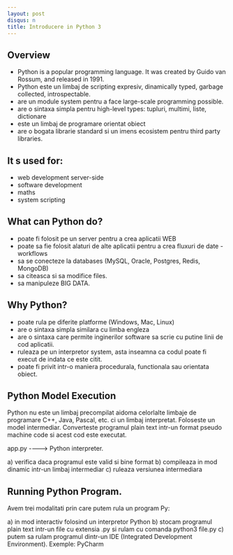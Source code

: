 ```yaml
---
layout: post
disqus: n
title: Introducere in Python 3
---
```


## Overview

- Python is a popular programming language. It was created by Guido van Rossum, and released in 1991.
- Python este un limbaj de scripting expresiv, dinamically typed, garbage collected, introspectable.
- are un module system pentru a face large-scale programming possible.
- are o sintaxa simpla pentru high-level types: tupluri, multimi, liste, dictionare
- este un limbaj de programare orientat obiect
- are o bogata librarie standard si un imens ecosistem pentru third party libraries.

## It s used for:
- web development server-side
- software development
- maths
- system scripting

## What can Python do?

- poate fi folosit pe un server pentru a crea aplicatii WEB
- poate sa fie folosit alaturi de alte aplicatii pentru a crea fluxuri de date - workflows
- sa se conecteze la databases (MySQL, Oracle, Postgres, Redis, MongoDB)
- sa citeasca si sa modifice files.
- sa manipuleze BIG DATA.

## Why Python?
- poate rula pe diferite platforme (Windows, Mac, Linux)
- are o sintaxa simpla similara cu limba engleza
- are o sintaxa care permite inginerilor software sa scrie cu putine linii de cod aplicatii.
- ruleaza pe un interpretor system, asta inseamna ca codul poate fi execut de indata ce este citit.
- poate fi privit intr-o maniera procedurala, functionala sau orientata obiect.

## Python Model Execution

Python nu este un limbaj precompilat aidoma celorlalte limbaje de programare C++, Java, Pascal, etc. ci un limbaj interpretat. Foloseste un model intermediar. Converteste programul plain text intr-un format pseudo machine code si acest cod este executat.

app.py  ----> Python interpreter.

a) verifica daca programul este valid si bine format
b) compileaza in mod dinamic intr-un limbaj intermediar
c) ruleaza versiunea intermediara

## Running Python Program.

Avem trei modalitati prin care putem rula un program Py:

a) in mod interactiv folosind un interpretor Python
b) stocam programul plain text intr-un file cu extensia .py si rulam cu comanda python3 file.py
c) putem sa rulam programul dintr-un IDE (Integrated Development Environment). Exemple: PyCharm
